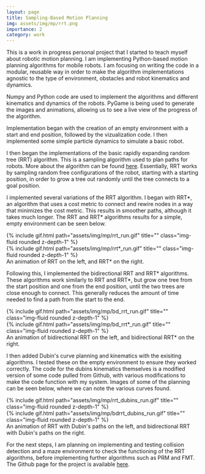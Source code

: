```yaml
---
layout: page
title: Sampling-Based Motion Planning
img: assets/img/mp/rrt.png
importance: 2
category: work
---
```


This is a work in progress personal project that I started to teach myself about robotic motion planning. I am implementing Python-based motion planning algorithms for mobile robots. I am focusing on writing the code in a modular, reusable way in order to make the algorithm implementations agnostic to the type of environment, obstacles and robot kinematics and dynamics.

Numpy and Python code are used to implement the algorithms and different kinematics and dynamics of the robots. PyGame is being used to generate the images and animations, allowing us to see a live view of the progress of the algorithm.

Implementation began with the creation of an empty environment with a start and end position, followed by the vizualization code. I then implemented some simple particle dynamics to simulate a basic robot.

I then began the implementations of the basic rapidly expanding random tree (RRT) algorithm. This is a sampling algorithm used to plan paths for robots. More about the algorithm can be found <a href="https://lavalle.pl/rrt/">here</a>. Essentially, RRT works by sampling random free configurations of the robot, starting with a starting position, in order to grow a tree out randomly until the tree connects to a goal position.

I implemented several variations of the RRT algorithm. I began with RRT\*, an algorithm that uses a cost metric to connect and rewire nodes in a way that minimizes the cost metric. This results in smoother paths, although it takes much longer. The RRT and RRT\* algorithms results for a simple, empty environment can be seen below.

<div class="row">
    <div class="col-sm mt-3 mt-md-0">
        {% include gif.html path="assets/img/mp/rrt_run.gif" title="" class="img-fluid rounded z-depth-1" %}
    </div>
    <div class="col-sm mt-3 mt-md-0">
        {% include gif.html path="assets/img/mp/rrt*_run.gif" title="" class="img-fluid rounded z-depth-1" %}
    </div>
</div>
<div class="caption">
    An animation of RRT on the left, and RRT* on the right.
</div>

Following this, I implemented the bidirectional RRT and RRT\* algorithms. These algorithms work similarly to RRT and RRT\*, but grow one tree from the start position and one from the end position, until the two trees are close enough to connect. This generally reduces the amount of time needed to find a path from the start to the end.

<div class="row">
    <div class="col-sm mt-3 mt-md-0">
        {% include gif.html path="assets/img/mp/bd_rrt_run.gif" title="" class="img-fluid rounded z-depth-1" %}
    </div>
    <div class="col-sm mt-3 mt-md-0">
        {% include gif.html path="assets/img/mp/bd_rrt*_run.gif" title="" class="img-fluid rounded z-depth-1" %}
    </div>
</div>
<div class="caption">
    An animation of bidirectional RRT on the left, and bidirectional RRT* on the right.
</div>

I then added Dubin's curve planning and kinematics with the exisiting algorithms. I tested these on the empty environment to ensure they worked correctly. The code for the dubins kinematics themselves is a modified version of some code pulled from Github, with various modifications to make the code function with my system. Images of some of the planning can be seen below, where we can note the various curves found.

<div class="row">
    <div class="col-sm mt-3 mt-md-0">
        {% include gif.html path="assets/img/mp/rrt_dubins_run.gif" title="" class="img-fluid rounded z-depth-1" %}
    </div>
    <div class="col-sm mt-3 mt-md-0">
        {% include gif.html path="assets/img/mp/bdrrt_dubins_run.gif" title="" class="img-fluid rounded z-depth-1" %}
    </div>
</div>
<div class="caption">
    An animation of RRT with Dubin's paths on the left, and bidirectional RRT with Dubin's paths on the right.
</div>

For the next steps, I am planning on implementing and testing collision detection and a maze environment to check the functioning of the RRT algorithms, before implementing further algorithms such as PRM and FMT. The Github page for the project is available <a href="https://github.com/lanton97/motion-planning">here</a>.

